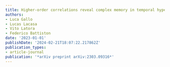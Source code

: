 ```yaml
---
title: Higher-order correlations reveal complex memory in temporal hypergraphs
authors:
- Luca Gallo
- Lucas Lacasa
- Vito Latora
- Federico Battiston
date: '2023-01-01'
publishDate: '2024-02-21T18:07:22.217862Z'
publication_types:
- article-journal
publication: '*arXiv preprint arXiv:2303.09316*'
---
```

